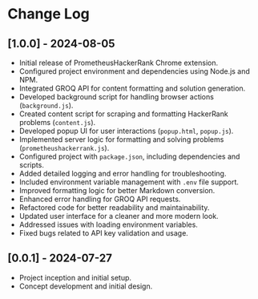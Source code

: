 # Change Log

## [1.0.0] - 2024-08-05

- Initial release of PrometheusHackerRank Chrome extension.
- Configured project environment and dependencies using Node.js and NPM.
- Integrated GROQ API for content formatting and solution generation.
- Developed background script for handling browser actions (`background.js`).
- Created content script for scraping and formatting HackerRank problems (`content.js`).
- Developed popup UI for user interactions (`popup.html`, `popup.js`).
- Implemented server logic for formatting and solving problems (`prometheushackerrank.js`).
- Configured project with `package.json`, including dependencies and scripts.
- Added detailed logging and error handling for troubleshooting.
- Included environment variable management with `.env` file support.
- Improved formatting logic for better Markdown conversion.
- Enhanced error handling for GROQ API requests.
- Refactored code for better readability and maintainability.
- Updated user interface for a cleaner and more modern look.
- Addressed issues with loading environment variables.
- Fixed bugs related to API key validation and usage.

## [0.0.1] - 2024-07-27

- Project inception and initial setup.
- Concept development and initial design.
